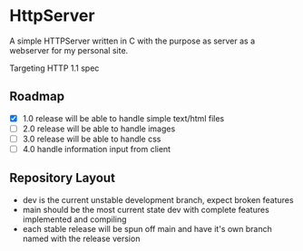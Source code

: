 # HttpServer

A simple HTTPServer written in C with the purpose as server as a webserver for my personal site.

Targeting HTTP 1.1 spec

## Roadmap
- [X] 1.0 release will be able to handle simple text/html files
- [ ] 2.0 release will be able to handle images
- [ ]  3.0 release will be able to handle css
- [ ] 4.0 handle information input from client

## Repository Layout
* dev is the current unstable development branch, expect broken features
* main should be the most current state dev with complete features implemented and compiling
* each stable release will be spun off main and have it's own branch named with the release version
